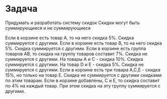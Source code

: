 # Задача

Придумать и разработать систему скидок
Скидки могут быть суммирующиеся и не суммирующиеся

Если в корзине есть товар А, то на него скидка 5%. Скидка суммируется с другими.
Если в корзине есть товар B, то на него скидка 5%. Скидка суммируется с другими.
Если в корзине есть группа товаров AB, то скидка на группу товаров составит 7%. Скидка не суммируется с другими.
На товары А и C - скидка 10%. Скидка суммируется с другими.
На товар D и E - скидка 5%. Скидка не суммируется с другими.
Если в корзине есть три товара A,C,E - скидка 15%, но только на товар E. Скидка не суммируется с другими скидками по этим товарам.
Если в корзине добавлены, C и E, то скидка составит по 4% на каждый товар. При этом скидка на эту группу суммируется с другими.

